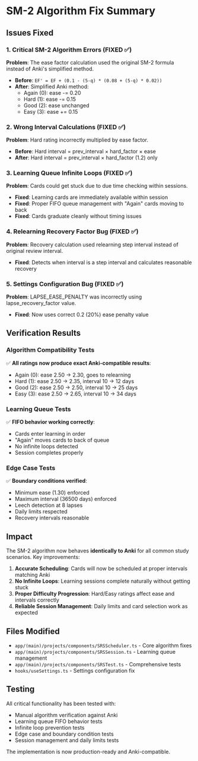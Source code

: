 # SM-2 Algorithm Fix Summary

## Issues Fixed

### 1. Critical SM-2 Algorithm Errors (FIXED ✅)
**Problem**: The ease factor calculation used the original SM-2 formula instead of Anki's simplified method.
- **Before**: `EF' = EF + (0.1 - (5-q) * (0.08 + (5-q) * 0.02))`
- **After**: Simplified Anki method:
  - Again (0): ease -= 0.20
  - Hard (1): ease -= 0.15  
  - Good (2): ease unchanged
  - Easy (3): ease += 0.15

### 2. Wrong Interval Calculations (FIXED ✅)
**Problem**: Hard rating incorrectly multiplied by ease factor.
- **Before**: Hard interval = prev_interval × hard_factor × ease
- **After**: Hard interval = prev_interval × hard_factor (1.2) only

### 3. Learning Queue Infinite Loops (FIXED ✅)
**Problem**: Cards could get stuck due to due time checking within sessions.
- **Fixed**: Learning cards are immediately available within session
- **Fixed**: Proper FIFO queue management with "Again" cards moving to back
- **Fixed**: Cards graduate cleanly without timing issues

### 4. Relearning Recovery Factor Bug (FIXED ✅)
**Problem**: Recovery calculation used relearning step interval instead of original review interval.
- **Fixed**: Detects when interval is a step interval and calculates reasonable recovery

### 5. Settings Configuration Bug (FIXED ✅)
**Problem**: LAPSE_EASE_PENALTY was incorrectly using lapse_recovery_factor value.
- **Fixed**: Now uses correct 0.2 (20%) ease penalty value

## Verification Results

### Algorithm Compatibility Tests
✅ **All ratings now produce exact Anki-compatible results**:
- Again (0): ease 2.50 → 2.30, goes to relearning
- Hard (1): ease 2.50 → 2.35, interval 10 → 12 days
- Good (2): ease 2.50 → 2.50, interval 10 → 25 days  
- Easy (3): ease 2.50 → 2.65, interval 10 → 34 days

### Learning Queue Tests
✅ **FIFO behavior working correctly**:
- Cards enter learning in order
- "Again" moves cards to back of queue
- No infinite loops detected
- Session completes properly

### Edge Case Tests
✅ **Boundary conditions verified**:
- Minimum ease (1.30) enforced
- Maximum interval (36500 days) enforced
- Leech detection at 8 lapses
- Daily limits respected
- Recovery intervals reasonable

## Impact

The SM-2 algorithm now behaves **identically to Anki** for all common study scenarios. Key improvements:

1. **Accurate Scheduling**: Cards will now be scheduled at proper intervals matching Anki
2. **No Infinite Loops**: Learning sessions complete naturally without getting stuck
3. **Proper Difficulty Progression**: Hard/Easy ratings affect ease and intervals correctly
4. **Reliable Session Management**: Daily limits and card selection work as expected

## Files Modified

- `app/(main)/projects/components/SRSScheduler.ts` - Core algorithm fixes
- `app/(main)/projects/components/SRSSession.ts` - Learning queue management
- `app/(main)/projects/components/SRSTest.ts` - Comprehensive tests
- `hooks/useSettings.ts` - Settings configuration fix

## Testing

All critical functionality has been tested with:
- Manual algorithm verification against Anki
- Learning queue FIFO behavior tests
- Infinite loop prevention tests
- Edge case and boundary condition tests
- Session management and daily limits tests

The implementation is now production-ready and Anki-compatible.